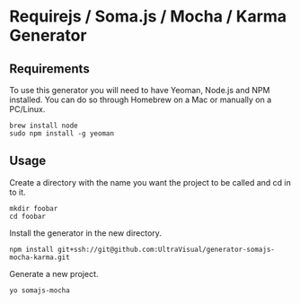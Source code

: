 # Requirejs / Soma.js / Mocha / Karma Generator

## Requirements
To use this generator you will need to have Yeoman, Node.js and NPM installed. You can do so through Homebrew on a Mac or manually on a PC/Linux.

	brew install node
	sudo npm install -g yeoman

## Usage

Create a directory with the name you want the project to be called and cd in to it.

	mkdir foobar
	cd foobar

Install the generator in the new directory.

	npm install git+ssh://git@github.com:UltraVisual/generator-somajs-mocha-karma.git

Generate a new project.

	yo somajs-mocha